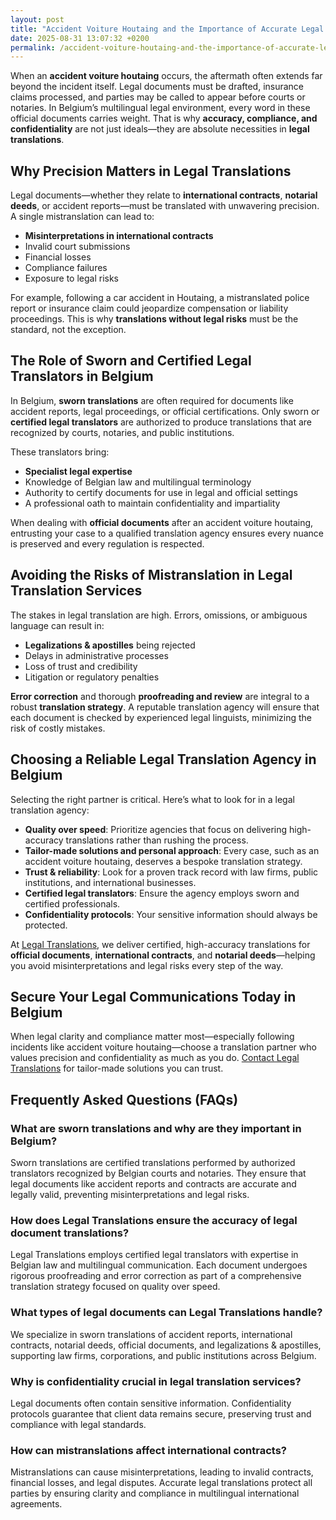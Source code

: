 ```yaml
---
layout: post
title: "Accident Voiture Houtaing and the Importance of Accurate Legal Translations"
date: 2025-08-31 13:07:32 +0200
permalink: /accident-voiture-houtaing-and-the-importance-of-accurate-legal-translations/
---
```

When an **accident voiture houtaing** occurs, the aftermath often extends far beyond the incident itself. Legal documents must be drafted, insurance claims processed, and parties may be called to appear before courts or notaries. In Belgium’s multilingual legal environment, every word in these official documents carries weight. That is why **accuracy, compliance, and confidentiality** are not just ideals—they are absolute necessities in **legal translations**.

## Why Precision Matters in Legal Translations

Legal documents—whether they relate to **international contracts**, **notarial deeds**, or accident reports—must be translated with unwavering precision. A single mistranslation can lead to:

- **Misinterpretations in international contracts**  
- Invalid court submissions  
- Financial losses  
- Compliance failures  
- Exposure to legal risks

For example, following a car accident in Houtaing, a mistranslated police report or insurance claim could jeopardize compensation or liability proceedings. This is why **translations without legal risks** must be the standard, not the exception.

## The Role of Sworn and Certified Legal Translators in Belgium

In Belgium, **sworn translations** are often required for documents like accident reports, legal proceedings, or official certifications. Only sworn or **certified legal translators** are authorized to produce translations that are recognized by courts, notaries, and public institutions.

These translators bring:

- **Specialist legal expertise**  
- Knowledge of Belgian law and multilingual terminology  
- Authority to certify documents for use in legal and official settings  
- A professional oath to maintain confidentiality and impartiality

When dealing with **official documents** after an accident voiture houtaing, entrusting your case to a qualified translation agency ensures every nuance is preserved and every regulation is respected.

## Avoiding the Risks of Mistranslation in Legal Translation Services

The stakes in legal translation are high. Errors, omissions, or ambiguous language can result in:

- **Legalizations & apostilles** being rejected  
- Delays in administrative processes  
- Loss of trust and credibility  
- Litigation or regulatory penalties

**Error correction** and thorough **proofreading and review** are integral to a robust **translation strategy**. A reputable translation agency will ensure that each document is checked by experienced legal linguists, minimizing the risk of costly mistakes.

## Choosing a Reliable Legal Translation Agency in Belgium

Selecting the right partner is critical. Here’s what to look for in a legal translation agency:

- **Quality over speed**: Prioritize agencies that focus on delivering high-accuracy translations rather than rushing the process.
- **Tailor-made solutions and personal approach**: Every case, such as an accident voiture houtaing, deserves a bespoke translation strategy.
- **Trust & reliability**: Look for a proven track record with law firms, public institutions, and international businesses.
- **Certified legal translators**: Ensure the agency employs sworn and certified professionals.
- **Confidentiality protocols**: Your sensitive information should always be protected.

At [Legal Translations](https://www.legaltranslations.be/), we deliver certified, high-accuracy translations for **official documents**, **international contracts**, and **notarial deeds**—helping you avoid misinterpretations and legal risks every step of the way.

## Secure Your Legal Communications Today in Belgium

When legal clarity and compliance matter most—especially following incidents like accident voiture houtaing—choose a translation partner who values precision and confidentiality as much as you do. [Contact Legal Translations](https://www.legaltranslations.be/) for tailor-made solutions you can trust.

## Frequently Asked Questions (FAQs)

### What are sworn translations and why are they important in Belgium?  
Sworn translations are certified translations performed by authorized translators recognized by Belgian courts and notaries. They ensure that legal documents like accident reports and contracts are accurate and legally valid, preventing misinterpretations and legal risks.

### How does Legal Translations ensure the accuracy of legal document translations?  
Legal Translations employs certified legal translators with expertise in Belgian law and multilingual communication. Each document undergoes rigorous proofreading and error correction as part of a comprehensive translation strategy focused on quality over speed.

### What types of legal documents can Legal Translations handle?  
We specialize in sworn translations of accident reports, international contracts, notarial deeds, official documents, and legalizations & apostilles, supporting law firms, corporations, and public institutions across Belgium.

### Why is confidentiality crucial in legal translation services?  
Legal documents often contain sensitive information. Confidentiality protocols guarantee that client data remains secure, preserving trust and compliance with legal standards.

### How can mistranslations affect international contracts?  
Mistranslations can cause misinterpretations, leading to invalid contracts, financial losses, and legal disputes. Accurate legal translations protect all parties by ensuring clarity and compliance in multilingual international agreements.

<script type="application/ld+json">
{
  "@context": "https://schema.org",
  "@type": "BlogPosting",
  "headline": "Accident Voiture Houtaing and the Importance of Accurate Legal Translations",
  "description": "Explore why accurate legal translations are crucial in Belgium, especially following an accident voiture houtaing. Learn about sworn translations, certified legal translators, and choosing reliable legal translation services.",
  "author": {
    "@type": "Person",
    "name": "Legal Translations"
  },
  "publisher": {
    "@type": "Person",
    "name": "Legal Translations"
  },
  "mainEntityOfPage": {
    "@type": "WebPage",
    "@id": "https://www.legaltranslations.be/blog/accident-voiture-houtaing-legal-translations"
  },
  "datePublished": "2024-06-01",
  "dateModified": "2024-06-01",
  "keywords": "sworn translations, legal translations, multilingual communication, international contracts, notarial deeds, official documents, legalizations & apostilles, proofreading and review, translation strategy, translation agency, quality over speed, tailor-made solutions and personal approach, trust & reliability, translations without legal risks, error correction, misinterpretations in international contracts, legal translation services, certified legal translators, accurate legal document translation",
  "url": "https://www.legaltranslations.be/blog/accident-voiture-houtaing-legal-translations"
}
</script>

<script type="application/ld+json">
{
  "@context": "https://schema.org",
  "@type": "FAQPage",
  "mainEntity": [
    {
      "@type": "Question",
      "name": "What are sworn translations and why are they important in Belgium?",
      "acceptedAnswer": {
        "@type": "Answer",
        "text": "Sworn translations are certified translations performed by authorized translators recognized by Belgian courts and notaries. They ensure that legal documents like accident reports and contracts are accurate and legally valid, preventing misinterpretations and legal risks."
      }
    },
    {
      "@type": "Question",
      "name": "How does Legal Translations ensure the accuracy of legal document translations?",
      "acceptedAnswer": {
        "@type": "Answer",
        "text": "Legal Translations employs certified legal translators with expertise in Belgian law and multilingual communication. Each document undergoes rigorous proofreading and error correction as part of a comprehensive translation strategy focused on quality over speed."
      }
    },
    {
      "@type": "Question",
      "name": "What types of legal documents can Legal Translations handle?",
      "acceptedAnswer": {
        "@type": "Answer",
        "text": "We specialize in sworn translations of accident reports, international contracts, notarial deeds, official documents, and legalizations & apostilles, supporting law firms, corporations, and public institutions across Belgium."
      }
    },
    {
      "@type": "Question",
      "name": "Why is confidentiality crucial in legal translation services?",
      "acceptedAnswer": {
        "@type": "Answer",
        "text": "Legal documents often contain sensitive information. Confidentiality protocols guarantee that client data remains secure, preserving trust and compliance with legal standards."
      }
    },
    {
      "@type": "Question",
      "name": "How can mistranslations affect international contracts?",
      "acceptedAnswer": {
        "@type": "Answer",
        "text": "Mistranslations can cause misinterpretations, leading to invalid contracts, financial losses, and legal disputes. Accurate legal translations protect all parties by ensuring clarity and compliance in multilingual international agreements."
      }
    }
  ]
}
</script>